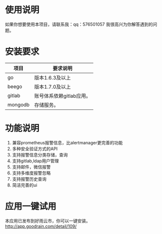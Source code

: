 # 使用说明
如果你想要使用本项目，请联系我：qq：576501057
我很高兴为你解答遇到的问题。

# 安装要求
项目 | 要求说明
---- | ---
go    | 版本1.6.3及以上
beego | 版本1.7.0及以上
gitlab | 账号体系依赖gitlab应用。
mongodb | 存储服务。
# 功能说明
1. 兼容prometheus报警信息，比alertmanager更完善的功能
2. 多种安全验证方式的API
3. 支持报警信息分类存储，查询
4. 支持gitlab,ldap用户管理
5. 支持邮件，微信报警
6. 支持多维度报警忽略
7. 支持报警历史查询
8. 简洁完善的ui
# 应用一键试用
本应用已发布到好雨云市，你可以一键安装。
http://app.goodrain.com/detail/109/
